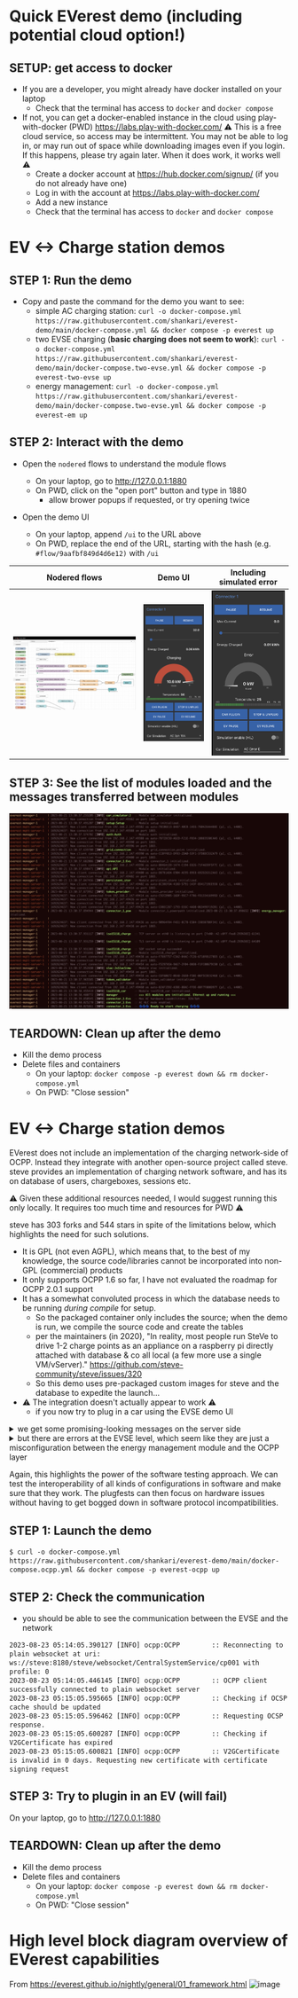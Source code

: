 # Quick EVerest demo (including potential cloud option!)

## SETUP: get access to docker

- If you are a developer, you might already have docker installed on your laptop
    - Check that the terminal has access to `docker` and `docker compose`
- If not, you can get a docker-enabled instance in the cloud using play-with-docker (PWD)
    https://labs.play-with-docker.com/
    ⚠️  This is a free cloud service, so access may be intermittent. You may not be able to log in, or may run out of space while downloading images even if you login. If this happens, please try again later. When it does work, it works well ⚠️
    - Create a docker account at https://hub.docker.com/signup/ (if you do not already have one)
    - Log in with the account at https://labs.play-with-docker.com/
    - Add a new instance
    - Check that the terminal has access to `docker` and `docker compose`

# EV <-> Charge station demos

## STEP 1: Run the demo
- Copy and paste the command for the demo you want to see:
    - simple AC charging station: `curl -o docker-compose.yml https://raw.githubusercontent.com/shankari/everest-demo/main/docker-compose.yml && docker compose -p everest up`
    - two EVSE charging (**basic charging does not seem to work**): `curl -o docker-compose.yml https://raw.githubusercontent.com/shankari/everest-demo/main/docker-compose.two-evse.yml && docker compose -p everest-two-evse up`
    - energy management: `curl -o docker-compose.yml https://raw.githubusercontent.com/shankari/everest-demo/main/docker-compose.two-evse.yml && docker compose -p everest-em up`

## STEP 2: Interact with the demo
- Open the `nodered` flows to understand the module flows
    - On your laptop, go to http://127.0.0.1:1880
    - On PWD, click on the "open port" button and type in 1880
      - allow brower popups if requested, or try opening twice

- Open the demo UI
    - On your laptop, append `/ui` to the URL above
    - On PWD, replace the end of the URL, starting with the hash (e.g. `#flow/9aafbf849d4d6e12)` with `/ui`

| Nodered flows | Demo UI | Including simulated error |
 |-------|--------|------|
 | ![nodered flows](img/node-red-example.png) | ![demo UI](img/charging-ui.png) | ![including simulated error](img/including-simulated-error.png) |
 

## STEP 3: See the list of modules loaded and the messages transferred between modules
![Simple AC charging station log screenshot](img/simple_ac_charging_station.png)

## TEARDOWN: Clean up after the demo
- Kill the demo process
- Delete files and containers
  - On your laptop: `docker compose -p everest down && rm docker-compose.yml`
  - On PWD: "Close session"

# EV <-> Charge station demos

EVerest does not include an implementation of the charging network-side of
OCPP. Instead they integrate with another open-source project called steve.
steve provides an implementation of charging network software, and has its on
database of users, chargeboxes, sessions etc.

⚠️  Given these additional resources needed, I would suggest running this only
locally. It requires too much time and resources for PWD ⚠️

steve has 303 forks and 544 stars in spite of the limitations below, which
highlights the need for such solutions.

- It is GPL (not even AGPL), which means that, to the best of my knowledge, the source code/libraries cannot be incorporated into non-GPL (commercial) products
- It only supports OCPP 1.6 so far, I have not evaluated the roadmap for OCPP 2.0.1 support
- It has a somewhat convoluted process in which the database needs to be running *during compile* for setup.
    - So the packaged container only includes the source; when the demo is run, we compile the source code and create the tables
    - per the maintainers (in 2020), "In reality, most people run SteVe to drive 1-2
      charge points as an appliance on a raspberry pi directly attached with
        database & co all local (a few more use a single VM/vServer)."
        https://github.com/steve-community/steve/issues/320
    - So this demo uses pre-packaged custom images for steve and the database to expedite the launch...
-  ⚠️  The integration doesn't actually appear to work ⚠️
    - if you now try to plug in a car using the EVSE demo UI

<details>
<summary>we get some promising-looking messages on the server side</summary>

    ```
        everest-demo-steve-1        | [INFO ] 2023-08-23 05:15:05,608 de.rwth.idsg.steve.ocpp.ws.WebSocketLogger (qtp247162961-36) - [chargeBoxId=cp001, sessionId=3df7f3bc-e076-d275-090f-f2a6eb9d02ac] Received: [2,"ab6930f6-bf8d-477d-9c1e-d9befb11e239","DataTransfer",{"data":"{\"certificateType\":\"V2GCertificate\",\"csr\":\"-----BEGIN CERTIFICATE REQUEST-----\\nMIIBKjCB0QIBADBDMQswCQYDVQQGEwJERTEPMA0GA1UECgwGUGlvbml4MQ4wDAYD\\nVQQDDAVjcDAwMTETMBEGCgmSJomT8ixkARkWA0NQTzBZMBMGByqGSM49AgEGCCqG\\nSM49AwEHA0IABA1ax+CTmpQuDa46+uPqWvSq0Eh0Jl6a1G7K4bUVtHogCYr+GuOb\\nbrkvjd5ZpuNbpDhheUQ15U7ih/5LC6cUUISgLDAqBgkqhkiG9w0BCQ4xHTAbMAsG\\nA1UdDwQEAwIDiDAMBgNVHRMBAf8EAjAAMAoGCCqGSM49BAMCA0gAMEUCIAwi8oUK\\nYfUVdflSSs53+57PHrDxV6ot4n6GuChfB61yAiEAqjK1EkIpY5ARU2M5RRB/zJ2K\\n9OaW5J2mVzfEk8Bfi6A=\\n-----END CERTIFICATE REQUEST-----\\n\"}","messageId":"SignCertificate","vendorId":"org.openchargealliance.iso15118pnc"}]
        everest-demo-steve-1        | [INFO ] 2023-08-23 05:15:05,609 de.rwth.idsg.steve.service.CentralSystemService16_Service (qtp247162961-36) - [Data Transfer] Charge point: cp001, Vendor Id: org.openchargealliance.iso15118pnc
        everest-demo-steve-1        | [INFO ] 2023-08-23 05:15:05,609 de.rwth.idsg.steve.service.CentralSystemService16_Service (qtp247162961-36) - [Data Transfer] Message Id: SignCertificate
        everest-demo-steve-1        | [INFO ] 2023-08-23 05:15:05,610 de.rwth.idsg.steve.service.CentralSystemService16_Service (qtp247162961-36) - [Data Transfer] Data: {"certificateType":"V2GCertificate","csr":"-----BEGIN CERTIFICATE REQUEST-----\nMIIBKjCB0QIBADBDMQswCQYDVQQGEwJERTEPMA0GA1UECgwGUGlvbml4MQ4wDAYD\nVQQDDAVjcDAwMTETMBEGCgmSJomT8ixkARkWA0NQTzBZMBMGByqGSM49AgEGCCqG\nSM49AwEHA0IABA1ax+CTmpQuDa46+uPqWvSq0Eh0Jl6a1G7K4bUVtHogCYr+GuOb\nbrkvjd5ZpuNbpDhheUQ15U7ih/5LC6cUUISgLDAqBgkqhkiG9w0BCQ4xHTAbMAsG\nA1UdDwQEAwIDiDAMBgNVHRMBAf8EAjAAMAoGCCqGSM49BAMCA0gAMEUCIAwi8oUK\nYfUVdflSSs53+57PHrDxV6ot4n6GuChfB61yAiEAqjK1EkIpY5ARU2M5RRB/zJ2K\n9OaW5J2mVzfEk8Bfi6A=\n-----END CERTIFICATE REQUEST-----\n"}
        everest-demo-steve-1        | [INFO ] 2023-08-23 05:15:05,611 de.rwth.idsg.steve.ocpp.ws.WebSocketLogger (qtp247162961-36) - [chargeBoxId=cp001, sessionId=3df7f3bc-e076-d275-090f-f2a6eb9d02ac] Sending: [3,"ab6930f6-bf8d-477d-9c1e-d9befb11e239",{"status":"Accepted"}]
        everest-demo-steve-1        | [INFO ] 2023-08-23 05:17:28,991 de.rwth.idsg.steve.ocpp.ws.WebSocketLogger (qtp247162961-27) - [chargeBoxId=cp001, sessionId=3df7f3bc-e076-d275-090f-f2a6eb9d02ac] Received: [2,"1bc50919-858c-49ad-9907-9a788039f6e3","StatusNotification",{"connectorId":1,"errorCode":"NoError","status":"Preparing"}]
        everest-demo-steve-1        | [INFO ] 2023-08-23 05:17:29,008 de.rwth.idsg.steve.ocpp.ws.WebSocketLogger (qtp247162961-27) - [chargeBoxId=cp001, sessionId=3df7f3bc-e076-d275-090f-f2a6eb9d02ac] Sending: [3,"1bc50919-858c-49ad-9907-9a788039f6e3",{}]
    ```

</details>

<details>

<summary> but there are errors at the EVSE level, which seem like they are just a
misconfiguration between the energy management module and the OCPP layer</summary>

```
2023-08-23 05:17:28.938506 [INFO] evse_manager_1:  :: SYS  Session logging started.
2023-08-23 05:17:28.938728 [INFO] evse_manager_1:  :: EVSE IEC Session Started: EVConnected
2023-08-23 05:17:28.989786 [INFO] ocpp:OCPP        :: Logging OCPP messages to html file: /tmp/everest-logs/2023-08-23T05:17:28.938Z-51567328-285c-4ce3-a679-8987a246484f/incomplete-ocpp.html
2023-08-23 05:17:30.301639 [ERRO] energy_manager: std::vector<types::energy::EnforcedLimits> module::EnergyManager::run_optimizer(types::energy::EnergyFlowRequest) :: Trading: Maximum number of trading rounds reached.
2023-08-23 05:17:32.012429 [ERRO] energy_manager: std::vector<types::energy::EnforcedLimits> module::EnergyManager::run_optimizer(types::energy::EnergyFlowRequest) :: Trading: Maximum number of trading rounds reached.
2023-08-23 05:17:33.708568 [ERRO] energy_manager: std::vector<types::energy::EnforcedLimits> module::EnergyManager::run_optimizer(types::energy::EnergyFlowRequest) :: Trading: Maximum number of trading rounds reached.
2023-08-23 05:17:35.264066 [ERRO] energy_manager: std::vector<types::energy::EnforcedLimits> module::EnergyManager::run_optimizer(types::energy::EnergyFlowRequest) :: Trading: Maximum number of trading rounds reached.
2023-08-23 05:17:36.903633 [ERRO] energy_manager: std::vector<types::energy::EnforcedLimits> module::EnergyManager::run_optimizer(types::energy::EnergyFlowRequest) :: Trading: Maximum number of trading rounds reached.
```

</details>

Again, this highlights the power of the software testing approach. We can test
the interoperability of all kinds of configurations in software and make sure
that they work. The plugfests can then focus on hardware issues without having
to get bogged down in software protocol incompatibilities.


## STEP 1: Launch the demo

```
$ curl -o docker-compose.yml https://raw.githubusercontent.com/shankari/everest-demo/main/docker-compose.ocpp.yml && docker compose -p everest-ocpp up
```

## STEP 2: Check the communication

- you should be able to see the communication between the EVSE and the network

```
2023-08-23 05:14:05.390127 [INFO] ocpp:OCPP        :: Reconnecting to plain websocket at uri: ws://steve:8180/steve/websocket/CentralSystemService/cp001 with profile: 0
2023-08-23 05:14:05.446145 [INFO] ocpp:OCPP        :: OCPP client successfully connected to plain websocket server
2023-08-23 05:15:05.595665 [INFO] ocpp:OCPP        :: Checking if OCSP cache should be updated
2023-08-23 05:15:05.596462 [INFO] ocpp:OCPP        :: Requesting OCSP response.
2023-08-23 05:15:05.600287 [INFO] ocpp:OCPP        :: Checking if V2GCertificate has expired
2023-08-23 05:15:05.600821 [INFO] ocpp:OCPP        :: V2GCertificate is invalid in 0 days. Requesting new certificate with certificate signing request
```

## STEP 3: Try to plugin in an EV (will fail)
On your laptop, go to http://127.0.0.1:1880

## TEARDOWN: Clean up after the demo
- Kill the demo process
- Delete files and containers
  - On your laptop: `docker compose -p everest down && rm docker-compose.yml`
  - On PWD: "Close session"

# High level block diagram overview of EVerest capabilities
From https://everest.github.io/nightly/general/01_framework.html
![image](https://everest.github.io/nightly/_images/quick-start-high-level-1.png)
